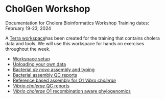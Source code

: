 # CholGen Workshop
Documentation for Cholera Bioinformatics Workshop
Training dates: February 19-23, 2024

A [Terra workspace](https://publichealth.terra.bio/#workspaces/gates-pgs-africacdc/CholGen_Workshop_Feb2024)has been created for the training that contains cholera data and tools. We will use this workspace for hands on exercises throughout the week.

 - [Workspace setup](workshop/workspace-setup-cholgen.md)
 - [Uploading your own data](workshop/uploading-data.md)
 - [Bacterial _de novo_ assembly and typing](workshop/theiaprok-illumina.md)
 - [Bacterial assembly QC reports](workshop/bacterial-assembly-qc-reports.md)
 - [Reference based assembly for O1 _Vibro cholerae_](workshop/bacpage-assemble.md)
 - [_Vibrio cholerae_ QC reports](workshop/report-bacpage-qcviz.md)
 - [_Vibrio cholerae_ O1 recombination aware phylogenomics](workshop/bacpage-phylogeny.md)

